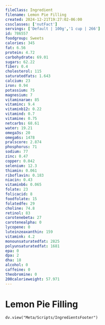 ```yaml
---
fileClass: Ingredient
filename: Lemon Pie Filling
created: 2024-12-21T19:27:02-06:00
cssclasses: ['nutFact']
servings: ['Default | 100g','1 cup | 266']
id: 786557
foodgroup: Sweets
calories: 345
fat: 6.56
protein: 4.72
carbohydrate: 69.01
sugars: 62.22
fiber: 0.4
cholesterol: 115
saturatedfats: 1.643
calcium: 23
iron: 0.94
potassium: 75
magnesium: 7
vitaminarae: 85
vitaminc: 9.4
vitaminb12: 0.22
vitamind: 0.7
vitamine: 0.75
netcarbs: 68.61
water: 19.21
omega3s: 20
omega6s: 1478
pralscore: 2.874
phosphorus: 71
sodium: 77
zinc: 0.47
copper: 0.042
selenium: 12.3
thiamin: 0.061
riboflavin: 0.183
niacin: 0.43
vitaminb6: 0.065
folate: 23
folicacid: 8
foodfolate: 15
folatedfe: 29
choline: 74.8
retinol: 83
carotenebeta: 27
carotenealpha: 0
lycopene: 0
luteinzeaxanthin: 159
vitamink: 4.2
monounsaturatedfat: 2825
polyunsaturatedfat: 1681
epa: 0
dpa: 2
dha: 18
alcohol: 0
caffeine: 0
theobromine: 0
200calorieweight: 57.971
---
```


# Lemon Pie Filling

```dataviewjs
dv.view("Meta/Scripts/IngredientsFooter")
```